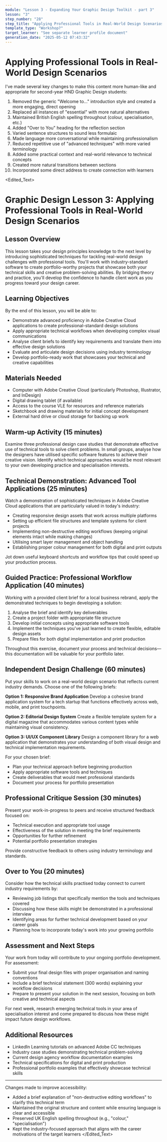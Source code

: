 ```yaml
---
module: "Lesson 3 - Expanding Your Graphic Design Toolkit - part 3"
lesson: "3"
step_number: "28"
step_title: "Applying Professional Tools in Real-World Design Scenarios"
template_type: "Workshop?"
target_learner: "See separate learner profile document"
generation_date: "2025-05-12 07:43:32"
---
```


# Applying Professional Tools in Real-World Design Scenarios

<Explanation>
I've made several key changes to make this content more human-like and appropriate for second-year HND Graphic Design students:

1. Removed the generic "Welcome to..." introduction style and created a more engaging, direct opening
2. Replaced all instances of "essential" with more natural alternatives
3. Maintained British English spelling throughout (colour, specialisation, etc.)
4. Added "Over to You" heading for the reflection section
5. Varied sentence structures to sound less formulaic
6. Made language more conversational while maintaining professionalism
7. Reduced repetitive use of "advanced techniques" with more varied terminology
8. Added some practical context and real-world relevance to technical concepts
9. Created more natural transitions between sections
10. Incorporated some direct address to create connection with learners
</Explanation>

<Edited_Text>
# Graphic Design Lesson 3: Applying Professional Tools in Real-World Design Scenarios

## Lesson Overview
This lesson takes your design principles knowledge to the next level by introducing sophisticated techniques for tackling real-world design challenges with professional tools. You'll work with industry-standard software to create portfolio-worthy projects that showcase both your technical skills and creative problem-solving abilities. By bridging theory and practice, you'll develop the confidence to handle client work as you progress toward your design career.

## Learning Objectives
By the end of this lesson, you will be able to:
- Demonstrate advanced proficiency in Adobe Creative Cloud applications to create professional-standard design solutions
- Apply appropriate technical workflows when developing complex visual communications
- Analyse client briefs to identify key requirements and translate them into effective design solutions
- Evaluate and articulate design decisions using industry terminology
- Develop portfolio-ready work that showcases your technical and creative capabilities

## Materials Needed
- Computer with Adobe Creative Cloud (particularly Photoshop, Illustrator, and InDesign)
- Digital drawing tablet (if available)
- Access to the course VLE for resources and reference materials
- Sketchbook and drawing materials for initial concept development
- External hard drive or cloud storage for backing up work

## Warm-up Activity (15 minutes)
Examine three professional design case studies that demonstrate effective use of technical tools to solve client problems. In small groups, analyse how the designers have utilised specific software features to achieve their creative vision. Identify which technical approaches would be most relevant to your own developing practice and specialisation interests.

## Technical Demonstration: Advanced Tool Applications (25 minutes)
Watch a demonstration of sophisticated techniques in Adobe Creative Cloud applications that are particularly valued in today's industry:
- Creating responsive design assets that work across multiple platforms
- Setting up efficient file structures and template systems for client projects
- Implementing non-destructive editing workflows (keeping original elements intact while making changes)
- Utilising smart layer management and object handling
- Establishing proper colour management for both digital and print outputs

Jot down useful keyboard shortcuts and workflow tips that could speed up your production process.

## Guided Practice: Professional Workflow Application (40 minutes)
Working with a provided client brief for a local business rebrand, apply the demonstrated techniques to begin developing a solution:
1. Analyse the brief and identify key deliverables
2. Create a project folder with appropriate file structure
3. Develop initial concepts using appropriate software tools
4. Implement the techniques you've just learned to create flexible, editable design assets
5. Prepare files for both digital implementation and print production

Throughout this exercise, document your process and technical decisions—this documentation will be valuable for your portfolio later.

## Independent Design Challenge (60 minutes)
Put your skills to work on a real-world design scenario that reflects current industry demands. Choose one of the following briefs:

**Option 1: Responsive Brand Application**
Develop a cohesive brand application system for a tech startup that functions effectively across web, mobile, and print touchpoints.

**Option 2: Editorial Design System**
Create a flexible template system for a digital magazine that accommodates various content types while maintaining visual consistency.

**Option 3: UI/UX Component Library**
Design a component library for a web application that demonstrates your understanding of both visual design and technical implementation requirements.

For your chosen brief:
- Plan your technical approach before beginning production
- Apply appropriate software tools and techniques
- Create deliverables that would meet professional standards
- Document your process for portfolio presentation

## Professional Critique Session (30 minutes)
Present your work-in-progress to peers and receive structured feedback focused on:
- Technical execution and appropriate tool usage
- Effectiveness of the solution in meeting the brief requirements
- Opportunities for further refinement
- Potential portfolio presentation strategies

Provide constructive feedback to others using industry terminology and standards.

## Over to You (20 minutes)
Consider how the technical skills practised today connect to current industry requirements by:
- Reviewing job listings that specifically mention the tools and techniques covered
- Discussing how these skills might be demonstrated in a professional interview
- Identifying areas for further technical development based on your career goals
- Planning how to incorporate today's work into your growing portfolio

## Assessment and Next Steps
Your work from today will contribute to your ongoing portfolio development. For assessment:
- Submit your final design files with proper organisation and naming conventions
- Include a brief technical statement (300 words) explaining your workflow decisions
- Prepare to present your solution in the next session, focusing on both creative and technical aspects

For next week, research emerging technical tools in your area of specialisation interest and come prepared to discuss how these might impact future design workflows.

## Additional Resources
- LinkedIn Learning tutorials on advanced Adobe CC techniques
- Industry case studies demonstrating technical problem-solving
- Current design agency workflow documentation examples
- Technical specifications for digital and print production
- Professional portfolio examples that effectively showcase technical skills

---

Changes made to improve accessibility:
- Added a brief explanation of "non-destructive editing workflows" to clarify this technical term
- Maintained the original structure and content while ensuring language is clear and accessible
- Preserved UK English spelling throughout (e.g., "colour," "specialisation")
- Kept the industry-focused approach that aligns with the career motivations of the target learners
</Edited_Text>
